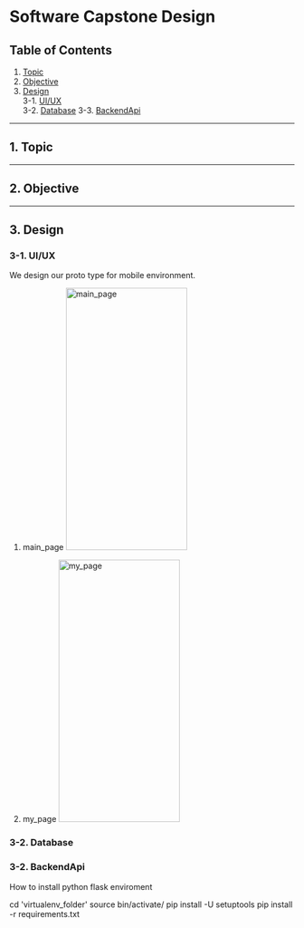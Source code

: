 # Software Capstone Design

## Table of Contents

1. [Topic](#1.-Topic)
2. [Objective](#2.-Objective)
3. [Design](#3.-Design)  
   3-1. [UI/UX](#3-1.-UI/UX)  
   3-2. [Database](#3-2.-Database)
   3-3. [BackendApi](#3-3.-BackendApi)

---

## 1. Topic

---

## 2. Objective

---

## 3. Design

### 3-1. UI/UX

We design our proto type for mobile environment.

1. main_page
   <img src="https://user-images.githubusercontent.com/31722325/140883780-be9652f6-ae59-4774-8393-ad8d043185fd.png" width="214px" height="463px" title="main_page" alt="main_page"></img><br/>

2. my_page
   <img src="https://user-images.githubusercontent.com/31722325/140883783-67443a30-c84d-43c4-9d32-0e7d8417daf0.png"  width="214px" height="463px" title="my_page" alt="my_page"></img><br/>

### 3-2. Database


### 3-2. BackendApi
How to install python flask enviroment

cd 'virtualenv_folder'
source bin/activate/
pip install -U setuptools
pip install -r requirements.txt
